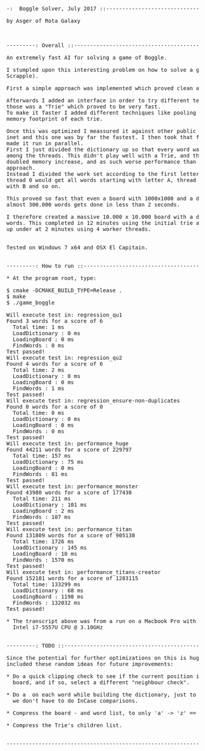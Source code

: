 <pre>

-:  Boggle Solver, July 2017 ::---------------------------------------------

by Asger of Rota Galaxy



---------: Overall ::----------------------------------------------------------

An extremely fast AI for solving a game of Boggle.

I stumpled upon this interesting problem on how to solve a game of Boggle (or
Scrapple).

First a simple approach was implemented which proved clean and easy to grasp.

Afterwards I added an interface in order to try different techniques. One of
those was a "Trie" which proved to be very fast.
To make it faster I added different techniques like pooling and minimizing the
memory footprint of each trie.

Once this was optimized I meassured it against other public solvers on the
inet and this one was by far the fastest. I then took that fastest version
made it run in parallel.
First I just divided the dictionary up so that every word was shuffled evenly
among the threads. This didn't play well with a Trie, and the result was a
doubled memory increase, and as such worse performance than the single threaded
approach.
Instead I divided the work set according to the first letter of the word, so
thread 0 would get all words starting with letter A, thread 1 got all words
with B and so on.

This proved so fast that even a board with 1000x1000 and a dictionary with
almost 300.000 words gets done in less than 2 seconds.

I therefore created a massive 10.000 x 10.000 board with a dictionary of 180K
words. This completed in 12 minutes using the initial trie approach, and ended
up under at 2 minutes using 4 worker threads.


Tested on Windows 7 x64 and OSX El Capitain.


---------: How to run ::-------------------------------------------------------

* At the program root, type:

$ cmake -DCMAKE_BUILD_TYPE=Release .
$ make
$ ./game_boggle

Will execute test in: regression_qu1
Found 3 words for a score of 6
  Total time: 1 ms
  LoadDictionary : 0 ms
  LoadingBoard : 0 ms
  FindWords : 0 ms
Test passed!
Will execute test in: regression_qu2
Found 4 words for a score of 6
  Total time: 2 ms
  LoadDictionary : 0 ms
  LoadingBoard : 0 ms
  FindWords : 1 ms
Test passed!
Will execute test in: regression_ensure-non-duplicates
Found 0 words for a score of 0
  Total time: 0 ms
  LoadDictionary : 0 ms
  LoadingBoard : 0 ms
  FindWords : 0 ms
Test passed!
Will execute test in: performance_huge
Found 44211 words for a score of 229797
  Total time: 157 ms
  LoadDictionary : 75 ms
  LoadingBoard : 0 ms
  FindWords : 81 ms
Test passed!
Will execute test in: performance_monster
Found 43980 words for a score of 177438
  Total time: 211 ms
  LoadDictionary : 101 ms
  LoadingBoard : 2 ms
  FindWords : 107 ms
Test passed!
Will execute test in: performance_titan
Found 131809 words for a score of 905138
  Total time: 1726 ms
  LoadDictionary : 145 ms
  LoadingBoard : 10 ms
  FindWords : 1570 ms
Test passed!
Will execute test in: performance_titans-creator
Found 152181 words for a score of 1283115
  Total time: 133299 ms
  LoadDictionary : 68 ms
  LoadingBoard : 1198 ms
  FindWords : 132032 ms
Test passed!

* The transcript above was from a run on a Macbook Pro with
  Intel i7-5557U CPU @ 3.10GHz


---------: TODO ::-------------------------------------------------------------

Since the potential for further optimizations on this is huge, I've
included these random ideas for future improvements:

* Do a quick clipping check to see if the current position is at an edge of the
  board, and if so, select a different "neighbour check".

* Do a <tolower> on each word while building the dictionary, just to ensure that
  we don't have to do InCase comparisons.

* Compress the board - and word list, to only 'a' -> 'z' == 25 chars (5 bits).

* Compress the Trie's children list.


-------------------------------------------------------------------------------
